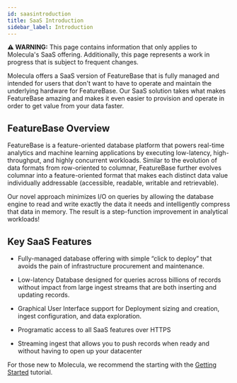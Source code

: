 ```yaml
---
id: saasintroduction
title: SaaS Introduction
sidebar_label: Introduction
---
```


 **⚠ WARNING:** This page contains information that only applies to Molecula's SaaS offering. Additionally, this page represents a work in progress that is subject to frequent changes. 

Molecula offers a SaaS version of FeatureBase that is fully managed and intended for users that don't want to have to operate and maintain the underlying hardware for FeatureBase. Our SaaS solution takes what makes FeatureBase amazing and makes it even easier to provision and operate in order to get value from your data faster.

## FeatureBase Overview

FeatureBase is a feature-oriented database platform that powers real-time analytics and machine learning applications by executing low-latency, high-throughput, and highly concurrent workloads. Similar to the evolution of data formats from row-oriented to columnar, FeatureBase further evolves columnar into a feature-oriented format that makes each distinct data value individually addressable (accessible, readable, writable and retrievable).

Our novel approach minimizes I/O on queries by allowing the database engine to read and write exactly the data it needs and intelligently compress that data in memory. The result is a step-function improvement in analytical workloads!

## Key SaaS Features

- Fully-managed database offering with simple “click to deploy” that avoids the pain of infrastructure procurement and maintenance.

- Low-latency Database designed for queries across billions of records without impact from large ingest streams that are both inserting and updating records.

- Graphical User Interface support for Deployment sizing and creation, ingest configuration, and data exploration.

- Programatic access to all SaaS features over HTTPS

- Streaming ingest that allows you to push records when ready and without having to open up your datacenter

For those new to Molecula, we recommend the starting with the [Getting Started](/quick-start-guide/saas) tutorial.


